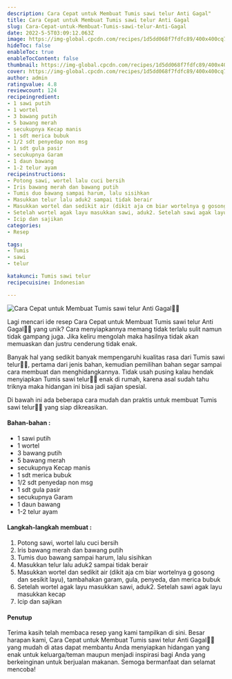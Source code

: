 ```yaml
---
description: Cara Cepat untuk Membuat Tumis sawi telur Anti Gagal"
title: Cara Cepat untuk Membuat Tumis sawi telur Anti Gagal
slug: Cara-Cepat-untuk-Membuat-Tumis-sawi-telur-Anti-Gagal
date: 2022-5-5T03:09:12.063Z
image: https://img-global.cpcdn.com/recipes/1d5dd068f7fdfc89/400x400cq70/photo.jpg
hideToc: false
enableToc: true
enableTocContent: false
thumbnail: https://img-global.cpcdn.com/recipes/1d5dd068f7fdfc89/400x400cq70/photo.jpg
cover: https://img-global.cpcdn.com/recipes/1d5dd068f7fdfc89/400x400cq70/photo.jpg
author: admin
ratingvalue: 4.8
reviewcount: 124
recipeingredient:
- 1 sawi putih
- 1 wortel
- 3 bawang putih
- 5 bawang merah
- secukupnya Kecap manis
- 1 sdt merica bubuk
- 1/2 sdt penyedap non msg
- 1 sdt gula pasir
- secukupnya Garam
- 1 daun bawang
- 1-2 telur ayam
recipeinstructions:
- Potong sawi, wortel lalu cuci bersih
- Iris bawang merah dan bawang putih
- Tumis duo bawang sampai harum, lalu sisihkan
- Masukkan telur lalu aduk2 sampai tidak berair
- Masukkan wortel dan sedikit air (dikit aja cm biar wortelnya g gosong dan sesikit layu), tambahakan garam, gula, penyeda, dan merica bubuk
- Setelah wortel agak layu masukkan sawi, aduk2. Setelah sawi agak layu masukkan kecap
- Icip dan sajikan
categories:
- Resep

tags:
- Tumis
- sawi
- telur

katakunci: Tumis sawi telur
recipecuisine: Indonesian

---
```


![Cara Cepat untuk Membuat Tumis sawi telur Anti Gagal👩‍🍳](https://img-global.cpcdn.com/recipes/1d5dd068f7fdfc89/400x400cq70/photo.jpg)

Lagi mencari ide resep Cara Cepat untuk Membuat Tumis sawi telur Anti Gagal👩‍🍳 yang unik? Cara menyiapkannya memang tidak terlalu sulit namun tidak gampang juga. Jika keliru mengolah maka hasilnya tidak akan memuaskan dan justru cenderung tidak enak.

Banyak hal yang sedikit banyak mempengaruhi kualitas rasa dari Tumis sawi telur👩‍🍳, pertama dari jenis bahan, kemudian pemilihan bahan segar sampai cara membuat dan menghidangkannya. Tidak usah pusing kalau hendak menyiapkan Tumis sawi telur👩‍🍳 enak di rumah, karena asal sudah tahu triknya maka hidangan ini bisa jadi sajian spesial.

Di bawah ini ada beberapa cara mudah dan praktis untuk membuat Tumis sawi telur👩‍🍳 yang siap dikreasikan.

<!--inarticleads1-->

#### Bahan-bahan :

- 1 sawi putih
- 1 wortel
- 3 bawang putih
- 5 bawang merah
- secukupnya Kecap manis
- 1 sdt merica bubuk
- 1/2 sdt penyedap non msg
- 1 sdt gula pasir
- secukupnya Garam
- 1 daun bawang
- 1-2 telur ayam

<!--inarticleads2-->

#### Langkah-langkah membuat :

1. Potong sawi, wortel lalu cuci bersih
1. Iris bawang merah dan bawang putih
1. Tumis duo bawang sampai harum, lalu sisihkan
1. Masukkan telur lalu aduk2 sampai tidak berair
1. Masukkan wortel dan sedikit air (dikit aja cm biar wortelnya g gosong dan sesikit layu), tambahakan garam, gula, penyeda, dan merica bubuk
1. Setelah wortel agak layu masukkan sawi, aduk2. Setelah sawi agak layu masukkan kecap
1. Icip dan sajikan

#### Penutup

Terima kasih telah membaca resep yang kami tampilkan di sini. Besar harapan kami, Cara Cepat untuk Membuat Tumis sawi telur Anti Gagal👩‍🍳 yang mudah di atas dapat membantu Anda menyiapkan hidangan yang enak untuk keluarga/teman maupun menjadi inspirasi bagi Anda yang berkeinginan untuk berjualan makanan. Semoga bermanfaat dan selamat mencoba!